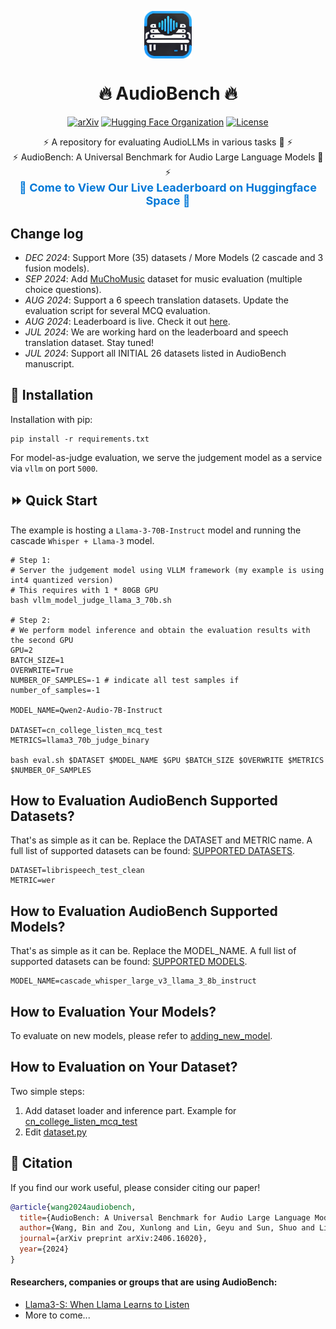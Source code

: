 <p align="center">
  <img src="assets/logo.png" alt="Prometheus-Logo" style="width: 15%; display: block; margin: auto;">
</p>

<h1 align="center">🔥 AudioBench 🔥</h1>


<p align="center">
  <a href="https://arxiv.org/abs/2406.16020"><img src="https://img.shields.io/badge/arXiv-2406.16020-b31b1b.svg" alt="arXiv"></a>
  <a href="https://huggingface.co/AudioLLMs"><img src="https://img.shields.io/badge/Hugging%20Face-Organization-ff9d00" alt="Hugging Face Organization"></a>
  <a href="https://huggingface.co/spaces/AudioLLMs/AudioBench-Leaderboard"><img src="https://img.shields.io/badge/AudioBench-Leaderboard-g41b1b.svg" alt="License"></a>
</p>

<p align="center">
  ⚡ A repository for evaluating AudioLLMs in various tasks 🚀 ⚡ <br>
  ⚡ AudioBench: A Universal Benchmark for Audio Large Language Models 🚀 ⚡ <br>
    <a href="https://huggingface.co/spaces/AudioLLMs/AudioBench-Leaderboard" 
     target="_blank" 
     style="text-decoration: none; color: #0078d7; font-weight: bold; font-size: 18px;">
     🌟 Come to View Our Live Leaderboard on Huggingface Space 🌟
  </a>
</p>


## Change log

* *DEC 2024*: Support More  (35) datasets / More Models (2 cascade and 3 fusion models).
* *SEP 2024*: Add [MuChoMusic](https://arxiv.org/abs/2408.01337) dataset for music evaluation (multiple choice questions).
* *AUG 2024*: Support a 6 speech translation datasets. Update the evaluation script for several MCQ evaluation.
* *AUG 2024*: Leaderboard is live. Check it out [here](https://huggingface.co/spaces/AudioLLMs/AudioBench-Leaderboard).
* *JUL 2024*: We are working hard on the leaderboard and speech translation dataset. Stay tuned!
* *JUL 2024*: Support all INITIAL 26 datasets listed in AudioBench manuscript.



## 🔧 Installation

Installation with pip:
```shell
pip install -r requirements.txt
```
For model-as-judge evaluation, we serve the judgement model as a service via `vllm` on port `5000`.


## ⏩ Quick Start

The example is hosting a `Llama-3-70B-Instruct` model and running the cascade `Whisper + Llama-3` model.
```shell
# Step 1:
# Server the judgement model using VLLM framework (my example is using int4 quantized version)
# This requires with 1 * 80GB GPU
bash vllm_model_judge_llama_3_70b.sh

# Step 2:
# We perform model inference and obtain the evaluation results with the second GPU
GPU=2
BATCH_SIZE=1
OVERWRITE=True
NUMBER_OF_SAMPLES=-1 # indicate all test samples if number_of_samples=-1

MODEL_NAME=Qwen2-Audio-7B-Instruct

DATASET=cn_college_listen_mcq_test
METRICS=llama3_70b_judge_binary

bash eval.sh $DATASET $MODEL_NAME $GPU $BATCH_SIZE $OVERWRITE $METRICS $NUMBER_OF_SAMPLES

```

## How to Evaluation AudioBench Supported Datasets?

That's as simple as it can be. Replace the DATASET and METRIC name. A full list of supported datasets can be found: [SUPPORTED DATASETS](./examples/supported_datasets.md).
```
DATASET=librispeech_test_clean
METRIC=wer
```

## How to Evaluation AudioBench Supported Models?


That's as simple as it can be. Replace the MODEL_NAME. A full list of supported datasets can be found: [SUPPORTED MODELS](./examples/supported_models.md).
```
MODEL_NAME=cascade_whisper_large_v3_llama_3_8b_instruct
```


## How to Evaluation Your Models?
To evaluate on new models, please refer to [adding_new_model](./examples/adding_new_model.md).

## How to Evaluation on Your Dataset?
Two simple steps:
1. Add dataset loader and inference part. Example for [cn_college_listen_mcq_test](src/dataset_src/cn_college_listen_mcq_test.py)
2. Edit [dataset.py](src/dataset.py)



## 📖 Citation
If you find our work useful, please consider citing our paper!
```bibtex
@article{wang2024audiobench,
  title={AudioBench: A Universal Benchmark for Audio Large Language Models},
  author={Wang, Bin and Zou, Xunlong and Lin, Geyu and Sun, Shuo and Liu, Zhuohan and Zhang, Wenyu and Liu, Zhengyuan and Aw, AiTi and Chen, Nancy F},
  journal={arXiv preprint arXiv:2406.16020},
  year={2024}
}
```

#### Researchers, companies or groups that are using AudioBench:
- [Llama3-S: When Llama Learns to Listen](https://homebrew.ltd/blog/llama3-just-got-ears)
- More to come...



